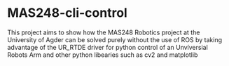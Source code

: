 # MAS248-cli-control
This project aims to show how the MAS248 Robotics project at the University of Agder can be solved purely without the use of ROS by taking advantage of the UR_RTDE driver for python control of an Unvíversial Robots Arm and other python libearies such as cv2 and matplotlib
